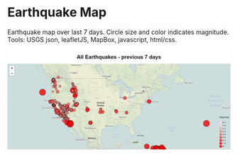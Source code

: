 # Earthquake Map
Earthquake map over last 7 days. Circle size and color indicates magnitude. <br>
Tools: USGS json, leafletJS, MapBox, javascript, html/css.

![Image of map](earthquakes.PNG)
